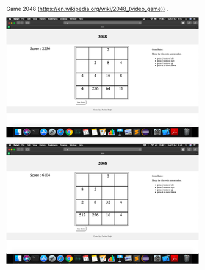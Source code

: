 Game 2048 (https://en.wikipedia.org/wiki/2048_(video_game)) .  

![Screenshot1](Screenshot1.png)

![Screenshot2](Screenshot2.png)